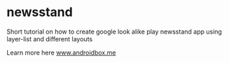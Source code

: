 # newsstand
Short tutorial on how to create google look alike play newsstand app using layer-list and different layouts

Learn more here www.androidbox.me


